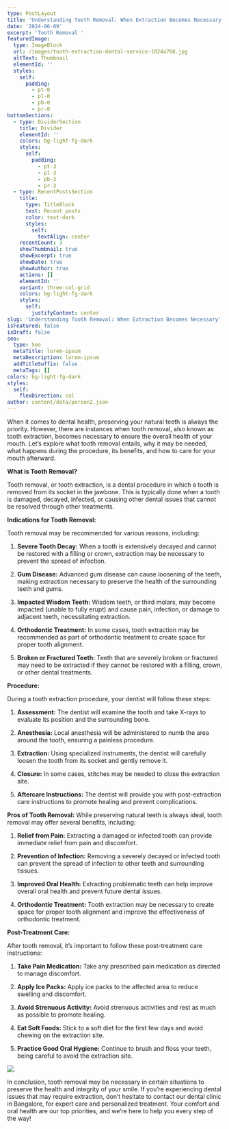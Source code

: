 ```yaml
---
type: PostLayout
title: 'Understanding Tooth Removal: When Extraction Becomes Necessary'
date: '2024-06-09'
excerpt: 'Tooth Removal '
featuredImage:
  type: ImageBlock
  url: /images/tooth-extraction-dental-service-1024x768.jpg
  altText: Thumbnail
  elementId: ''
  styles:
    self:
      padding:
        - pt-0
        - pl-0
        - pb-0
        - pr-0
bottomSections:
  - type: DividerSection
    title: Divider
    elementId: ''
    colors: bg-light-fg-dark
    styles:
      self:
        padding:
          - pt-3
          - pl-3
          - pb-3
          - pr-3
  - type: RecentPostsSection
    title:
      type: TitleBlock
      text: Recent posts
      color: text-dark
      styles:
        self:
          textAlign: center
    recentCount: 3
    showThumbnail: true
    showExcerpt: true
    showDate: true
    showAuthor: true
    actions: []
    elementId: ''
    variant: three-col-grid
    colors: bg-light-fg-dark
    styles:
      self:
        justifyContent: center
slug: 'Understanding Tooth Removal: When Extraction Becomes Necessary'
isFeatured: false
isDraft: false
seo:
  type: Seo
  metaTitle: lorem-ipsum
  metaDescription: lorem-ipsum
  addTitleSuffix: false
  metaTags: []
colors: bg-light-fg-dark
styles:
  self:
    flexDirection: col
author: content/data/person2.json
---
```

When it comes to dental health, preserving your natural teeth is always the priority. However, there are instances when tooth removal, also known as tooth extraction, becomes necessary to ensure the overall health of your mouth. Let’s explore what tooth removal entails, why it may be needed, what happens during the procedure, its benefits, and how to care for your mouth afterward.

**What is Tooth Removal?**

Tooth removal, or tooth extraction, is a dental procedure in which a tooth is removed from its socket in the jawbone. This is typically done when a tooth is damaged, decayed, infected, or causing other dental issues that cannot be resolved through other treatments.

**Indications for Tooth Removal:**

Tooth removal may be recommended for various reasons, including:

1.  **Severe Tooth Decay:** When a tooth is extensively decayed and cannot be restored with a filling or crown, extraction may be necessary to prevent the spread of infection.

2.  **Gum Disease:** Advanced gum disease can cause loosening of the teeth, making extraction necessary to preserve the health of the surrounding teeth and gums.

3.  **Impacted Wisdom Teeth:** Wisdom teeth, or third molars, may become impacted (unable to fully erupt) and cause pain, infection, or damage to adjacent teeth, necessitating extraction.

4.  **Orthodontic Treatment:** In some cases, tooth extraction may be recommended as part of orthodontic treatment to create space for proper tooth alignment.

5.  **Broken or Fractured Teeth:** Teeth that are severely broken or fractured may need to be extracted if they cannot be restored with a filling, crown, or other dental treatments.

**Procedure:**

During a tooth extraction procedure, your dentist will follow these steps:

1.  **Assessment:** The dentist will examine the tooth and take X-rays to evaluate its position and the surrounding bone.

2.  **Anesthesia:** Local anesthesia will be administered to numb the area around the tooth, ensuring a painless procedure.

3.  **Extraction:** Using specialized instruments, the dentist will carefully loosen the tooth from its socket and gently remove it.

4.  **Closure:** In some cases, stitches may be needed to close the extraction site.

5.  **Aftercare Instructions:** The dentist will provide you with post-extraction care instructions to promote healing and prevent complications.

**Pros of Tooth Removal:** While preserving natural teeth is always ideal, tooth removal may offer several benefits, including:

1.  **Relief from Pain:** Extracting a damaged or infected tooth can provide immediate relief from pain and discomfort.

2.  **Prevention of Infection:** Removing a severely decayed or infected tooth can prevent the spread of infection to other teeth and surrounding tissues.

3.  **Improved Oral Health:** Extracting problematic teeth can help improve overall oral health and prevent future dental issues.

4.  **Orthodontic Treatment:** Tooth extraction may be necessary to create space for proper tooth alignment and improve the effectiveness of orthodontic treatment.

**Post-Treatment Care:**

After tooth removal, it’s important to follow these post-treatment care instructions:

1.  **Take Pain Medication:** Take any prescribed pain medication as directed to manage discomfort.

2.  **Apply Ice Packs:** Apply ice packs to the affected area to reduce swelling and discomfort.

3.  **Avoid Strenuous Activity:** Avoid strenuous activities and rest as much as possible to promote healing.

4.  **Eat Soft Foods:** Stick to a soft diet for the first few days and avoid chewing on the extraction site.

5.  **Practice Good Oral Hygiene:** Continue to brush and floss your teeth, being careful to avoid the extraction site.

![](/images/WhatsApp%20Image%202024-06-09%20at%2014.57.39.jpeg)

In conclusion, tooth removal may be necessary in certain situations to preserve the health and integrity of your smile. If you’re experiencing dental issues that may require extraction, don’t hesitate to contact our dental clinic in Bangalore, for expert care and personalized treatment. Your comfort and oral health are our top priorities, and we’re here to help you every step of the way!
